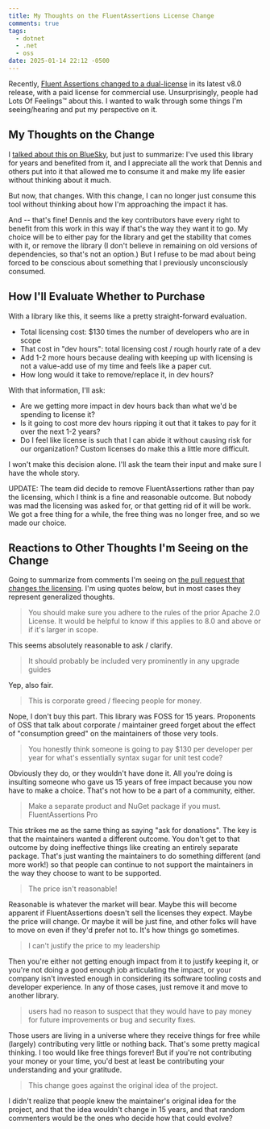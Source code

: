 ```yaml
---
title: My Thoughts on the FluentAssertions License Change
comments: true
tags:
  - dotnet
  - .net
  - oss
date: 2025-01-14 22:12 -0500
---
```

Recently, [Fluent Assertions changed to a dual-license](https://github.com/fluentassertions/fluentassertions/pull/2943) in its latest v8.0 release, with a paid license for commercial use. Unsurprisingly, people had Lots Of Feelings™️ about this. I wanted to walk through some things I'm seeing/hearing and put my perspective on it.

## My Thoughts on the Change

I [talked about this on BlueSky](https://bsky.app/profile/did:plc:ozet7mfwewusddc5nvv2k23p/post/3lfqnk77g2s23), but just to summarize: I've used this library for years and benefited from it, and I appreciate all the work that Dennis and others put into it that allowed me to consume it and make my life easier without thinking about it much.

But now, that changes. With this change, I can no longer just consume this tool without thinking about how I'm approaching the impact it has.

And -- that's fine! Dennis and the key contributors have every right to benefit from this work in this way if that's the way they want it to go. My choice will be to either pay for the library and get the stability that comes with it, or remove the library (I don't believe in remaining on old versions of dependencies, so that's not an option.) But I refuse to be mad about being forced to be conscious about something that I previously unconsciously consumed.

## How I'll Evaluate Whether to Purchase

With a library like this, it seems like a pretty straight-forward evaluation.

* Total licensing cost: $130 times the number of developers who are in scope
* That cost in "dev hours": total licensing cost / rough hourly rate of a dev
* Add 1-2 more hours because dealing with keeping up with licensing is not a value-add use of my time and feels like a paper cut.
* How long would it take to remove/replace it, in dev hours?

With that information, I'll ask:

* Are we getting more impact in dev hours back than what we'd be spending to license it?
* Is it going to cost more dev hours ripping it out that it takes to pay for it over the next 1-2 years?
* Do I feel like license is such that I can abide it without causing risk for our organization? Custom licenses do make this a little more difficult.

I won't make this decision alone. I'll ask the team their input and make sure I have the whole story.

UPDATE: The team did decide to remove FluentAssertions rather than pay the licensing, which I think is a fine and reasonable outcome. But nobody was mad the licensing was asked for, or that getting rid of it will be work. We got a free thing for a while, the free thing was no longer free, and so we made our choice.

## Reactions to Other Thoughts I'm Seeing on the Change

Going to summarize from comments I'm seeing on [the pull request that changes the licensing](https://github.com/fluentassertions/fluentassertions/pull/2943). I'm using quotes below, but in most cases they represent generalized thoughts.

> You should make sure you adhere to the rules of the prior Apache 2.0 License. It would be helpful to know if this applies to 8.0 and above or if it's larger in scope.

This seems absolutely reasonable to ask / clarify.

> It should probably be included very prominently in any upgrade guides

Yep, also fair.

> This is corporate greed / fleecing people for money.

Nope, I don't buy this part. This library was FOSS for 15 years. Proponents of OSS that talk about corporate / maintainer greed forget about the effect of "consumption greed" on the maintainers of those very tools.

> You honestly think someone is going to pay $130 per developer per year for what's essentially syntax sugar for unit test code?

Obviously they do, or they wouldn't have done it. All you're doing is insulting someone who gave us 15 years of free impact because you now have to make a choice. That's not how to be a part of a community, either.

> Make a separate product and NuGet package if you must. FluentAssertions Pro

This strikes me as the same thing as saying "ask for donations". The key is that the maintainers wanted a different outcome. You don't get to that outcome by doing ineffective things like creating an entirely separate package. That's just wanting the maintainers to do something different (and more work!) so that people can continue to not support the maintainers in the way they choose to want to be supported.

> The price isn't reasonable!

Reasonable is whatever the market will bear. Maybe this will become apparent if FluentAssertions doesn't sell the licenses they expect. Maybe the price will change. Or maybe it will be just fine, and other folks will have to move on even if they'd prefer not to. It's how things go sometimes.

> I can't justify the price to my leadership

Then you're either not getting enough impact from it to justify keeping it, or you're not doing a good enough job articulating the impact, or your company isn't invested enough in considering its software tooling costs and developer experience. In any of those cases, just remove it and move to another library.

> users had no reason to suspect that they would have to pay money for future improvements or bug and security fixes.

Those users are living in a universe where they receive things for free while (largely) contributing very little or nothing back. That's some pretty magical thinking. I too would like free things forever! But if you're not contributing your money or your time, you'd best at least be contributing your understanding and your gratitude.

> This change goes against the original idea of the project.

I didn't realize that people knew the maintainer's original idea for the project, and that the idea wouldn't change in 15 years, and that random commenters would be the ones who decide how that could evolve?


